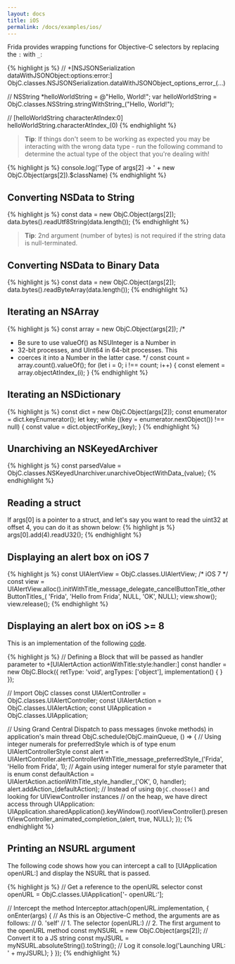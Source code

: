 ```yaml
---
layout: docs
title: iOS
permalink: /docs/examples/ios/
---
```


Frida provides wrapping functions for Objective-C selectors by replacing the `:` with `_`:

{% highlight js %}
// +[NSJSONSerialization dataWithJSONObject:options:error:]
ObjC.classes.NSJSONSerialization.dataWithJSONObject_options_error_(...)

// NSString *helloWorldString = @"Hello, World!";
var helloWorldString = ObjC.classes.NSString.stringWithString_("Hello, World!");

// [helloWorldString characterAtIndex:0]
helloWorldString.characterAtIndex_(0)
{% endhighlight %}

>**Tip**: If things don't seem to be working as expected you may be interacting with the wrong data type - run the following command to determine the actual type of the object that you're dealing with!

{% highlight js %}
console.log('Type of args[2] -> ' + new ObjC.Object(args[2]).$className)
{% endhighlight %}

## Converting NSData to String

{% highlight js %}
const data = new ObjC.Object(args[2]);
data.bytes().readUtf8String(data.length());
{% endhighlight %}

  >**Tip**: 2nd argument (number of bytes) is not required if the string data is null-terminated.

## Converting NSData to Binary Data

{% highlight js %}
const data = new ObjC.Object(args[2]);
data.bytes().readByteArray(data.length());
{% endhighlight %}

## Iterating an NSArray

{% highlight js %}
const array = new ObjC.Object(args[2]);
/*
 * Be sure to use valueOf() as NSUInteger is a Number in
 * 32-bit processes, and UInt64 in 64-bit processes. This
 * coerces it into a Number in the latter case.
 */
const count = array.count().valueOf();
for (let i = 0; i !== count; i++) {
  const element = array.objectAtIndex_(i);
}
{% endhighlight %}

## Iterating an NSDictionary

{% highlight js %}
const dict = new ObjC.Object(args[2]);
const enumerator = dict.keyEnumerator();
let key;
while ((key = enumerator.nextObject()) !== null) {
  const value = dict.objectForKey_(key);
}
{% endhighlight %}

## Unarchiving an NSKeyedArchiver

{% highlight js %}
const parsedValue = ObjC.classes.NSKeyedUnarchiver.unarchiveObjectWithData_(value);
{% endhighlight %}

## Reading a struct

If args[0] is a pointer to a struct, and let's say you want to read the uint32
at offset 4, you can do it as shown below:
{% highlight js %}
args[0].add(4).readU32();
{% endhighlight %}

## Displaying an alert box on iOS 7

{% highlight js %}
const UIAlertView = ObjC.classes.UIAlertView; /* iOS 7 */
const view = UIAlertView.alloc().initWithTitle_message_delegate_cancelButtonTitle_otherButtonTitles_(
    'Frida',
    'Hello from Frida',
    NULL,
    'OK',
    NULL);
view.show();
view.release();
{% endhighlight %}

## Displaying an alert box on iOS >= 8

This is an implementation of the following
[code](https://developer.apple.com/library/ios/documentation/UIKit/Reference/UIAlertController_class/).

{% highlight js %}
// Defining a Block that will be passed as handler parameter to +[UIAlertAction actionWithTitle:style:handler:]
const handler = new ObjC.Block({
  retType: 'void',
  argTypes: ['object'],
  implementation() {
  }
});

// Import ObjC classes
const UIAlertController = ObjC.classes.UIAlertController;
const UIAlertAction = ObjC.classes.UIAlertAction;
const UIApplication = ObjC.classes.UIApplication;

// Using Grand Central Dispatch to pass messages (invoke methods) in application's main thread
ObjC.schedule(ObjC.mainQueue, () => {
  // Using integer numerals for preferredStyle which is of type enum UIAlertControllerStyle
  const alert = UIAlertController.alertControllerWithTitle_message_preferredStyle_('Frida', 'Hello from Frida', 1);
  // Again using integer numeral for style parameter that is enum
  const defaultAction = UIAlertAction.actionWithTitle_style_handler_('OK', 0, handler);
  alert.addAction_(defaultAction);
  // Instead of using `ObjC.choose()` and looking for UIViewController instances
  // on the heap, we have direct access through UIApplication:
  UIApplication.sharedApplication().keyWindow().rootViewController().presentViewController_animated_completion_(alert, true, NULL);
});
{% endhighlight %}

## Printing an NSURL argument

The following code shows how you can intercept a call to [UIApplication openURL:] and display the NSURL that is passed.

{% highlight js %}
// Get a reference to the openURL selector
const openURL = ObjC.classes.UIApplication['- openURL:'];

// Intercept the method
Interceptor.attach(openURL.implementation, {
  onEnter(args) {
    // As this is an Objective-C method, the arguments are as follows:
    // 0. 'self'
    // 1. The selector (openURL:)
    // 2. The first argument to the openURL method
    const myNSURL = new ObjC.Object(args[2]);
    // Convert it to a JS string
    const myJSURL = myNSURL.absoluteString().toString();
    // Log it
    console.log('Launching URL: ' + myJSURL);
  }
});
{% endhighlight %}
